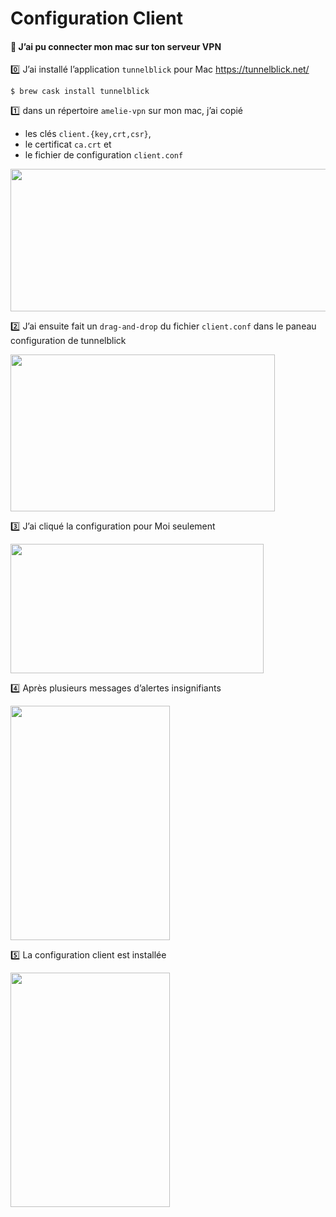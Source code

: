 # Configuration Client

#### :apple: J’ai pu connecter mon mac sur ton serveur VPN

:zero: J’ai installé l’application `tunnelblick` pour Mac https://tunnelblick.net/

```
$ brew cask install tunnelblick
```

:one: dans un répertoire `amelie-vpn` sur mon mac, j’ai copié 
* les clés `client.{key,crt,csr}`, 
* le certificat `ca.crt` et 
* le fichier de configuration `client.conf` 

<image src ="images/image001.png" width="561" height="228"></image>

:two: J’ai ensuite fait un `drag-and-drop` du fichier `client.conf` dans le paneau configuration de tunnelblick

<image src ="images/image002.png" width="423" height="251"></image>

:three: J’ai cliqué la configuration pour Moi seulement

<image src ="images/image003.png" width="405" height="207"></image>

:four: Après plusieurs messages d’alertes insignifiants

<image src ="images/image004.png" width="255" height="375"></image>

:five: La configuration client est installée

<image src ="images/image005.png" width="255" height="375"></image>
